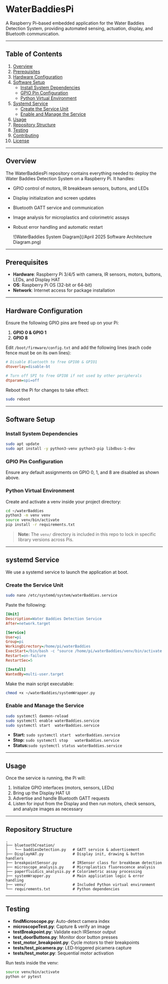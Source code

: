 # WaterBaddiesPi

A Raspberry Pi–based embedded application for the Water Baddies Detection System, providing automated sensing, actuation, display, and Bluetooth communication.

---

## Table of Contents

1. [Overview](#overview)  
2. [Prerequisites](#prerequisites)  
3. [Hardware Configuration](#hardware-configuration)  
4. [Software Setup](#software-setup)  
   - [Install System Dependencies](#install-system-dependencies)  
   - [GPIO Pin Configuration](#gpio-pin-configuration)  
   - [Python Virtual Environment](#python-virtual-environment)  
5. [Systemd Service](#systemd-service)  
   - [Create the Service Unit](#create-the-service-unit)  
   - [Enable and Manage the Service](#enable-and-manage-the-service)  
6. [Usage](#usage)  
7. [Repository Structure](#repository-structure)  
8. [Testing](#testing)  
9. [Contributing](#contributing)  
10. [License](#license)  

---

## Overview

The WaterBaddiesPi repository contains everything needed to deploy the Water Baddies Detection System on a Raspberry Pi. It handles:

- GPIO control of motors, IR breakbeam sensors, buttons, and LEDs  
- Display initialization and screen updates  
- Bluetooth GATT service and communication  
- Image analysis for microplastics and colorimetric assays  
- Robust error handling and automatic restart

   ![WaterBaddies System Diagram](/April 2025 Software Architecture Diagram.png)
---

## Prerequisites

- **Hardware**: Raspberry Pi 3/4/5 with camera, IR sensors, motors, buttons, LEDs, and Display HAT  
- **OS**: Raspberry Pi OS (32-bit or 64-bit)  
- **Network**: Internet access for package installation  

---

## Hardware Configuration

Ensure the following GPIO pins are freed up on your Pi:

1. **GPIO 0 & GPIO 1**  
2. **GPIO 8**  

Edit `/boot/firmware/config.txt` and add the following lines (each code fence must be on its own lines):

```ini
# Disable Bluetooth to free GPIO0 & GPIO1
dtoverlay=disable-bt

# Turn off SPI to free GPIO8 if not used by other peripherals
dtparam=spi=off
```

Reboot the Pi for changes to take effect:

```bash
sudo reboot
```

---

## Software Setup

### Install System Dependencies

```bash
sudo apt update
sudo apt install -y python3-venv python3-pip libdbus-1-dev
```

### GPIO Pin Configuration

Ensure any default assignments on GPIO 0, 1, and 8 are disabled as shown above.

### Python Virtual Environment

Create and activate a venv inside your project directory:
```bash
cd ~/waterBaddies
python3 -m venv venv
source venv/bin/activate
pip install -r requirements.txt
```

> **Note:** The `venv/` directory is included in this repo to lock in specific library versions across Pis.

---

## systemd Service

We use a systemd service to launch the application at boot.

### Create the Service Unit

```bash
sudo nano /etc/systemd/system/waterBaddies.service
```

Paste the following:
```ini
[Unit]
Description=Water Baddies Detection Service
After=network.target

[Service]
User=pi
Group=pi
WorkingDirectory=/home/pi/waterBaddies
ExecStart=/bin/bash -c "source /home/pi/waterBaddies/venv/bin/activate && python3 /home/pi/waterBaddies/systemWrapper.py"
Restart=on-failure
RestartSec=5

[Install]
WantedBy=multi-user.target
```

Make the main script executable:
```bash
chmod +x ~/waterBaddies/systemWrapper.py
```

### Enable and Manage the Service

```bash
sudo systemctl daemon-reload
sudo systemctl enable waterBaddies.service
sudo systemctl start  waterBaddies.service
```

- **Start:** `sudo systemctl start  waterBaddies.service`  
- **Stop:**  `sudo systemctl stop   waterBaddies.service`  
- **Status:**`sudo systemctl status waterBaddies.service`  

---

## Usage

Once the service is running, the Pi will:

1. Initialize GPIO interfaces (motors, sensors, LEDs)  
2. Bring up the Display HAT UI  
3. Advertise and handle Bluetooth GATT requests  
4. Listen for input from the Display and then run motors, check sensors, and analyze images as necessary 

---

## Repository Structure

```
.
├── bluetoothCreation/
│   └── baddiesDetection.py   # GATT service & advertisement
├── DisplayHAT.py             # Display init, drawing & button handlers
├── breakpointSensor.py       # IRSensor class for breakbeam detection
├── microscope_analysis.py    # Microplastics fluorescence analysis
├── paperfluidics_analysis.py # Colorimetric assay processing
├── systemWrapper.py          # Main application logic & error handling
├── venv/                     # Included Python virtual environment
└── requirements.txt          # Python dependencies
```

---

## Testing

- **findMicroscope.py**: Auto-detect camera index  
- **microscopeTest.py**: Capture & verify an image  
- **testBreakpoint.py**: Validate each IRSensor output  
- **test_doorButtons.py**: Monitor door button presses  
- **test_motor_breakpoint.py**: Cycle motors to their breakpoints  
- **tests/test_picamera.py**: LED-triggered picamera capture  
- **tests/test_motor.py**: Sequential motor activation  

Run tests inside the venv:
```bash
source venv/bin/activate
python or pytest
```
